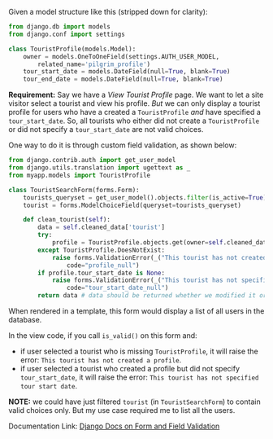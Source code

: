 <!--
.. title: Django: Custom Form Field Validation
.. slug: django-custom-form-field-validation
.. date: 05/30/14 18:47:00 UTC+05:00
.. tags: Django, Python, Programming
.. link:
.. description:
.. type: text
-->

Given a model structure like this (stripped down for clarity):

```python
from django.db import models
from django.conf import settings

class TouristProfile(models.Model):
    owner = models.OneToOneField(settings.AUTH_USER_MODEL,
        related_name='pilgrim_profile')
    tour_start_date = models.DateField(null=True, blank=True)
    tour_end_date = models.DateField(null=True, blank=True)
```

**Requirement:** Say we have a *View Tourist Profile* page. We want to let a site visitor select a tourist and view his profile. *But* we can only display a tourist profile for users who have a created a `TouristProfile` *and* have specified a `tour_start_date`. So, all tourists who either did not create a `TouristProfile` or did not specify a `tour_start_date` are not valid choices.

One way to do it is through custom field validation, as shown below:

```python
from django.contrib.auth import get_user_model
from django.utils.translation import ugettext as _
from myapp.models import TouristProfile

class TouristSearchForm(forms.Form):
    tourists_queryset = get_user_model().objects.filter(is_active=True).order_by('username')
    tourist = forms.ModelChoiceField(queryset=tourists_queryset)

    def clean_tourist(self):
        data = self.cleaned_data['tourist']
        try:
            profile = TouristProfile.objects.get(owner=self.cleaned_data['tourist'])
        except TouristProfile.DoesNotExist:
            raise forms.ValidationError(_("This tourist has not created a profile"),
                code="profile_null")
        if profile.tour_start_date is None:
            raise forms.ValidationError(_("This tourist has not specified tour start date"),
                code="tour_start_date_null")
        return data # data should be returned whether we modified it or not

```

When rendered in a template, this form would display a list of all users in the database.

In the view code, if you call `is_valid()` on this form and:

* if user selected a tourist who is missing `TouristProfile`, it will raise the error: `This tourist has not created a profile`.
* if user selected a tourist who created a profile but did not specify `tour_start_date`, it will raise the error: `This tourist has not specified tour start date`.

**NOTE:** we could have just filtered `tourist` (in `TouristSearchForm`) to contain valid choices only. But my use case required me to list all the users.

Documentation Link: [Django Docs on Form and Field  Validation](https://docs.djangoproject.com/en/dev/ref/forms/validation/)
